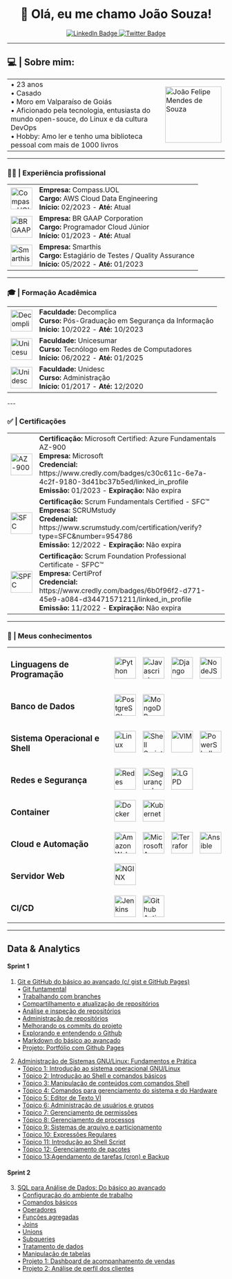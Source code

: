 <div id="header" align="center">
  <h1> 👋 Olá, eu me chamo João Souza!</h1>
  <div id="badges">
    <a href="https://www.linkedin.com/in/joaofmds/">
      <img src="https://img.shields.io/badge/LinkedIn-blue?style=for-the-badge&logo=linkedin&logoColor=white" alt="LinkedIn Badge"/>
    </a>
    <a href="mailto:ms.joao.felipe@gmail.com">
      <img src="https://img.shields.io/badge/Gmail-D14836?style=for-the-badge&logo=gmail&logoColor=white" alt="Twitter Badge"/>
    </a>
  </div>
</div>

---

## 💻 | **Sobre mim**:

<table>
    <tr>
        <td>
            • 23 anos<br>
            • Casado<br>
            • Moro em Valparaíso de Goiás<br>
            • Aficionado pela tecnologia, entusiasta do mundo open-souce, do Linux e da cultura DevOps<br>
            • Hobby: Amo ler e tenho uma biblioteca pessoal com mais de 1000 livros<br>
        </td>
        <td>
            <img src="https://media.licdn.com/dms/image/C4E03AQHaHG8EiOG68g/profile-displayphoto-shrink_800_800/0/1588940970058?e=1682553600&v=beta&t=329DrmNNvfMCmU99bHk4zpupkdw7zL_TUFcyHrCH4BM" alt="João Felipe Mendes de Souza" width=130px>
        </td>
    </tr>
</table>


---

### 🧑‍💼 | Experiência profissional
<table>
<tr>
    <td><img src="https://media.licdn.com/dms/image/C4D0BAQHr82VdoHECSg/company-logo_200_200/0/1650283345676?e=1685577600&v=beta&t=sBBact_1ar1KtdlHeBf7k7V2vBql0apH7Mcpa3qRfAg" alt="Compass.UOL" width="50" height="50"/></td>
    <td>
        <strong>Empresa:</strong> Compass.UOL<br>
        <strong>Cargo:</strong> AWS Cloud Data Engineering<br>
        <strong>Início:</strong> 02/2023 - <strong>Até:</strong> Atual<br>
    </td>
</tr>
<tr>
    <td><img src="https://media.licdn.com/dms/image/C4D0BAQElRacnf2tnjQ/company-logo_200_200/0/1639746690906?e=1685577600&v=beta&t=4igU97hNxk1jqFJSnGs2_JZf94cb--lGJ56hMu5dY0I" alt="BR GAAP" width="50" height="50"/></td>
    <td>
        <strong>Empresa:</strong> BR GAAP Corporation<br>
        <strong>Cargo:</strong> Programador Cloud Júnior<br>
        <strong>Início:</strong> 01/2023 - <strong>Até:</strong> Atual<br>
    </td>
</tr>
<tr>
    <td><img src="https://media.licdn.com/dms/image/C560BAQF0jLO-dXqO-Q/company-logo_200_200/0/1622128028793?e=1685577600&v=beta&t=a_cB0DAfeYrCT2bYG2C_c9j58pgpzBy9CxFQ-W7smn4" alt="Smarthis" width="50" height="50"/></td>
    <td>
        <strong>Empresa:</strong> Smarthis<br>
        <strong>Cargo:</strong> Estagiário de Testes / Quality Assurance<br>
        <strong>Início:</strong> 05/2022 - <strong>Até:</strong> 01/2023<br>
    </td>
</tr>
</table>

---

### 🎓 | Formação Acadêmica

<table>
<tr>
    <td><img src="https://media.licdn.com/dms/image/C4D0BAQFZWLAFEOhH3Q/company-logo_200_200/0/1632513981547?e=1685577600&v=beta&t=KbGns0FoHQWCA8MfaxYfSS6g1i7nSkiT9k0RsnBezXM" alt="Decomplica" width="50" height="50"/></td>
    <td>
        <strong>Faculdade:</strong> Decomplica<br>
        <strong>Curso:</strong> Pós-Graduação em Segurança da Informação<br>
        <strong>Início:</strong> 10/2022 - <strong>Até:</strong> 10/2023<br>
    </td>
</tr>
<tr>
    <td><img src="https://media.licdn.com/dms/image/C4D0BAQFeQu7H8j_Ilw/company-logo_200_200/0/1672575232509?e=1685577600&v=beta&t=kZYYJjBvu0IQHy3yhd1DYNkWMZ304jEss6mejRmS1lc" alt="Unicesumar" width="50" height="50"/></td>
    <td>
        <strong>Faculdade:</strong> Unicesumar<br>
        <strong>Curso:</strong> Tecnólogo em Redes de Computadores<br>
        <strong>Início:</strong> 06/2022 - <strong>Até:</strong> 01/2025<br>
    </td>
</tr>
<tr>
    <td><img src="https://unidesc.edu.br/wp-content/uploads/2019/08/Logo-Unidesc_Branco.svg" alt="Unidesc" width="50" height="50"/></td>
    <td>
        <strong>Faculdade:</strong> Unidesc<br>
        <strong>Curso:</strong> Administração<br>
        <strong>Início:</strong> 01/2017 - <strong>Até:</strong> 12/2020<br>
    </td>
</tr>
</table>
---

### ✅ | Certificações

<table>
<tr>
    <td><img src="https://images.credly.com/size/340x340/images/be8fcaeb-c769-4858-b567-ffaaa73ce8cf/image.png" alt="AZ-900" width="50" height="50"/></td>
    <td>
        <strong>Certificação:</strong> Microsoft Certified: Azure Fundamentals AZ-900<br>
        <strong>Empresa:</strong> Microsoft<br>
        <strong>Credencial:</strong> https://www.credly.com/badges/c30c611c-6e7a-4c2f-9180-3d41bc37b5ed/linked_in_profile<br>
        <strong>Emissão:</strong> 01/2023 - <strong>Expiração:</strong> Não expira<br>
    </td>
</tr>
<tr>
    <td><img src="https://www.scrumstudy.com/Scrum-Images/brand-logo/badge-SFC.png" alt="SFC" width="50" height="50"/></td>
    <td>
        <strong>Certificação:</strong> Scrum Fundamentals Certified - SFC™<br>
        <strong>Empresa:</strong> SCRUMstudy<br>
        <strong>Credencial:</strong> https://www.scrumstudy.com/certification/verify?type=SFC&number=954786<br>
        <strong>Emissão:</strong> 12/2022 - <strong>Expiração:</strong> Não expira<br>
    </td>
</tr>
<tr>
    <td><img src="https://images.credly.com/size/340x340/images/3be57d7c-55de-4119-9ca9-738e20c0fae0/Scrum-Foundation-Professional-Certificate-SFPC-2021_.png" alt="SPFC" width="50" height="50"/></td>
    <td>
        <strong>Certificação:</strong> Scrum Foundation Professional Certificate - SFPC™<br>
        <strong>Empresa:</strong> CertiProf<br>
        <strong>Credencial:</strong> https://www.credly.com/badges/6b0f96f2-d771-45e9-a084-d34471571211/linked_in_profile<br>
        <strong>Emissão:</strong> 11/2022 - <strong>Expiração:</strong> Não expira<br>
    </td>
</tr>
</table>

---

### 🐍 | Meus conhecimentos
<div>
    <table>
        <tr>
            <td>
                <h3><strong>Linguagens de Programação</strong></h3> 
            </td>
            <td>
                <img width="50px" src="https://encrypted-tbn0.gstatic.com/images?q=tbn:ANd9GcQ8RdXjXF90DRfUbWNZpEp6hBiP0p1WzSlIopL3ZHUBN2FUhruv77AquS56uvYsrD7cgy0&usqp=CAU" alt="Python">
            </td>
            <td>
                <img width="50px" src="https://cdn-icons-png.flaticon.com/512/5968/5968292.png" alt="Javascript">
            </td>
            <td>
                <img width="50px" src="https://cdn.iconscout.com/icon/free/png-512/django-11-1175036.png?f=avif&w=256" alt="Django">
            </td>
            <td>
                <img width="50px" src="https://img.icons8.com/fluency/256/node-js.png" alt="NodeJS">
            </td>
        </tr>
        <tr>
            <td>
                <h3><strong>Banco de Dados</strong></h3> 
            </td>
            <td>
                <img width="50px" src="https://upload.wikimedia.org/wikipedia/commons/thumb/2/29/Postgresql_elephant.svg/993px-Postgresql_elephant.svg.png" alt="PostgreSQL">
            </td>
            <td>
                <img width="50px" src="https://cdn.worldvectorlogo.com/logos/mongodb-icon-1.svg" alt="MongoDB">
            </td>
        </tr>
        <tr>
            <td>
                <h3><strong>Sistema Operacional e Shell</strong></h3>
            </td>
            <td>
                <img width="50px" src="https://cdn-icons-png.flaticon.com/128/6124/6124995.png" alt="Linux">
            </td>
            <td>
                <img width="50px" src="https://encrypted-tbn0.gstatic.com/images?q=tbn:ANd9GcQArkQ5cCMu_3tZM-ziJQrADTNN_7hq4Jbg19buN2tRq1MzJ1GAI6uFX11VrpuMD2fgKjc&usqp=CAU" alt="Shell Script">
            </td>
            <td>
                <img width="50px" src="https://cdn.iconscout.com/icon/free/png-256/vim-3-1175075.png?w=128&f=avif" alt="VIM">
            </td>
            <td>
                <img width="50px" src="https://encrypted-tbn0.gstatic.com/images?q=tbn:ANd9GcRqxsI_gXjOSYNbp5yIzxF1CUlqWCPRjrBQJItUSknRnO90ZYZj-kWFY0P26txSu5vCwwk&usqp=CAU" alt="PowerShell">
            </td>
        </tr>
        <tr>
            <td>
                <h3><strong>Redes e Segurança</strong></h3>
            </td>
            <td>
                <img width="50px" src="https://upload.wikimedia.org/wikipedia/commons/thumb/7/76/Wifiservice.svg/1277px-Wifiservice.svg.png" alt="Redes">
            </td>
           <td>
                <img width="50px" height="50px" src="https://info.aafcpa.com/hubfs/Anderson-M.jpg" alt="Segurança de Redes">
            </td>
            <td>
                <img width="50px" height="50px" src="https://encrypted-tbn0.gstatic.com/images?q=tbn:ANd9GcTN90Uc9hO3EVQYv25HleybUmJUcDlmsYqS0w&usqp=CAU" alt="LGPD">
            </td>
        </tr>
        <tr>
            <td>
                <h3><strong>Container</strong></h3>
            </td>
           <td>
                <img width="50px" src="https://cdn.iconscout.com/icon/free/png-256/docker-226091.png?w=128&f=avif" alt="Docker">
            </td>
            <td>
                <img width="50px" src="https://uxwing.com/wp-content/themes/uxwing/download/brands-and-social-media/kubernetes-icon.svg" alt="Kubernetes">
            </td>
        </tr>
        <tr>
            <td>
                <h3><strong>Cloud e Automação</strong></h3>
            </td>
            <td>
                <img width="50px" src="https://uxwing.com/wp-content/themes/uxwing/download/brands-and-social-media/aws-icon.svg" alt="Amazon Web Services">  
            </td>
            <td>
                <img width="50px" src="https://img.icons8.com/fluency/256/azure-1.png" alt="Microsoft Azure">
            </td>
            <td>
                <img width="50px" src="https://encrypted-tbn0.gstatic.com/images?q=tbn:ANd9GcSxs6F1Y8wFOreLS97kCGSAoKp2d7LLTD6do483qoUL7_XnAEOqmFLq9GGqgXWB6JWV0xs&usqp=CAU" alt="Terraform">
            </td>
            <td>
                <img width="50px" src="https://cdn.iconscout.com/icon/free/png-256/ansible-2752245-2285062.png?w=128&f=avif" alt="Ansible">
            </td>
        </tr>
        <tr>
            <td>
                <h3><strong>Servidor Web</strong></h3>
            </td>
            <td>
                <img width="50px" src="https://encrypted-tbn0.gstatic.com/images?q=tbn:ANd9GcTZ8b8HTIRzFWvwyb4l6mrL-mVY0md10Ru1xBbTr7-9IQ&s" alt="NGINX">
            </td>
        </tr>
        <tr>
            <td>
                <h3><strong>CI/CD</strong></h3>
            </td>
            <td>
                <img width="50px" src="https://cdn.iconscout.com/icon/free/png-256/jenkins-1-282385.png?w=128&f=avif" alt="Jenkins">
            </td>
            <td>
                <img width="50px" src="https://avatars.githubusercontent.com/u/44036562?s=280&v=4" alt="Github Actions">
            </td>
        </tr>
    </table>
</div>

--- 

## **Data & Analytics**  

#### **Sprint 1**
1. [Git e GitHub do básico ao avançado (c/ gist e GitHub Pages)](./Sprint_1/1_Git_e_Github/)    
    • [Git funtamental](./Sprint_1/1_Git_e_Github/1_Git_Fundamental/)    
    • [Trabalhando com branches](./1_Git_e_Github/2_Branches/)     
    • [Compartilhamento e atualização de repositórios](./Sprint_1/1_Git_e_Github/3_Compartilhamento_e_Atualizacao/)    
    • [Análise e inspeção de repositórios](./Sprint_1/1_Git_e_Github/4_Analise_e_inspecao/)  
    • [Administração de repositórios](./Sprint_1/1_Git_e_Github/5_Administracao_de_Repositorios/)  
    • [Melhorando os commits do projeto](./Sprint_1/1_Git_e_Github/6_Melhorar_Commits/)  
    • [Explorando e entendendo o Github](./Sprint_1/1_Git_e_Github/)  
    • [Markdown do básico ao avançado](./Sprint_1/1_Git_e_Github/Markdown/)  
    • [Projeto: Portfólio com Github Pages](./Sprint_1/1_Git_e_Github/Projeto%20Final/)   
    
2. [Administração de Sistemas GNU/Linux: Fundamentos e Prática](./Sprint_1/2_Linux/)  
    • [Tópico 1: Introdução ao sistema operacional GNU/Linux](./Sprint_1/2_Linux/1_Introducao/)  
    • [Tópico 2: Introdução ao Shell e comandos básicos](./Sprint_1/2_Linux//2_Comandos_basicos/)  
    • [Tópico 3: Manipulação de conteúdos com comandos Shell](./Sprint_1/2_Linux/3_Manipulacao_de_conteudo/)  
    • [Tópico 4: Comandos para gerenciamento do sistema e do Hardware](./Sprint_1/2_Linux/4_Gerenciamento_de_sistema/)  
    • [Tópico 5: Editor de Texto VI](./Sprint_1/2_Linux/5_Editor_de_texto_VI/)  
    • [Tópico 6: Administração de usuários e grupos](./Sprint_1/2_Linux/6_Usuarios_e_grupos/)  
    • [Tópico 7: Gerenciamento de permissões](./Sprint_1/2_Linux/7_Gerenciamento_de_permissoes/)  
    • [Tópico 8: Gerenciamento de processos](./Sprint_1/2_Linux/8_Gerenciamento_de_processos/)  
    • [Tópico 9: Sistemas de arquivo e particionamento](./Sprint_1/2_Linux/9_Arquivos_e_particionamento/)  
    • [Tópico 10: Expressões Regulares](./Sprint_1/2_Linux/10_Expressoes_Regulares/)  
    • [Tópico 11: Introdução ao Shell Script](./Sprint_1/2_Linux/11_Shell_Script/)  
    • [Tópico 12: Gerenciamento de pacotes](./Sprint_1/2_Linux/12_Gerenciamento_de_pacotes/)  
    • [Tópico 13:Agendamento de tarefas (cron) e Backup](./Sprint_1/2_Linux/13_Agendamento_de_tarefas/)  

#### **Sprint 2**
3. [SQL para Análise de Dados: Do básico ao avançado](./Sprint_2/3_SQL_para_analise_de_dados/)  
    • [Configuração do ambiente de trabalho](./Sprint_2/3_SQL_para_analise_de_dados/01_Configuracao/)  
    • [Comandos básicos](./Sprint_2/3_SQL_para_analise_de_dados/02_Comandos_basicos/)  
    • [Operadores](./Sprint_2/3_SQL_para_analise_de_dados/03_Operadores/)  
    • [Funções agregadas](./Sprint_2/3_SQL_para_analise_de_dados/04_Funcoes_agregadas/)  
    • [Joins](./Sprint_2/3_SQL_para_analise_de_dados/05_Joins/)  
    • [Unions](./Sprint_2/3_SQL_para_analise_de_dados/06_Unions/)  
    • [Subqueries](./Sprint_2/3_SQL_para_analise_de_dados/07_Subqueries/)  
    • [Tratamento de dados](./Sprint_2/3_SQL_para_analise_de_dados/08_Tratamento_de_dados/)  
    • [Manipulação de tabelas](./Sprint_2/3_SQL_para_analise_de_dados/09_Manipulacao_de_tabelas/)  
    • [Projeto 1: Dashboard de acompanhamento de vendas](./Sprint_2/3_SQL_para_analise_de_dados/10_Projeto_1_Dashboard_de_vendas/)  
    • [Projeto 2: Análise de perfil dos clientes](./Sprint_2/3_SQL_para_analise_de_dados/11_Projeto_2_Analise_dos_clientes/)  
    